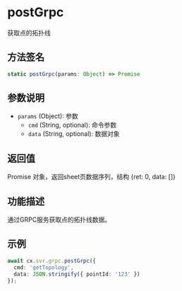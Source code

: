# postGrpc

获取点的拓扑线

## 方法签名
```typescript
static postGrpc(params: Object) => Promise
```

## 参数说明
- `params` (Object): 参数
  - `cmd` (String, optional): 命令参数
  - `data` (String, optional): 数据对象

## 返回值
Promise 对象，返回sheet页数据序列，结构 {ret: 0, data: []}

## 功能描述
通过GRPC服务获取点的拓扑线数据。

## 示例
```typescript
await cx.svr.grpc.postGrpc({ 
  cmd: 'getTopology',
  data: JSON.stringify({ pointId: '123' })
});
``` 